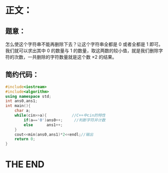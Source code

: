 # **正文：**
## 题意：
怎么使这个字符串不能再删除下去？让这个字符串全都是 $0$ 或者全都是 $1$ 即可。我们就可以求出其中 $0$ 的数量与 $1$ 的数量，取这两数的较小值，就是我们删除字符的次数，一共删除的字符数量就是这个数 $\times 2$ 的结果。
## 简约代码：
```cpp
#include<iostream>
#include<algorithm>
using namespace std;
int ans0,ans1;
int main(){
    char a;
    while(cin>>a){           //C++中cin的特性
        if(a=='0')ans0++;     //判断字符并计数
        else      ans1++;
    }
    cout<<min(ans0,ans1)*2<<endl;//输出
    return 0;
}
```
# **THE END**